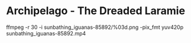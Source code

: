 # Archipelago - The Dreaded Laramie
ffmpeg -r 30 -i sunbathing_iguanas-85892/%03d.png -pix_fmt yuv420p sunbathing_iguanas-85892.mp4